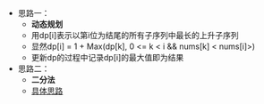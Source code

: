- 思路一：
  - __动态规划__
  - 用dp[i]表示以第i位为结尾的所有子序列中最长的上升子序列
  - 显然dp[i] = 1 + Max(dp[k], 0 <= k < i && nums[k] < nums[i]>) 
  - 更新dp的过程中记录dp[i]的最大值即为结果
- 思路二：
  - __二分法__
  - [具体思路](https://leetcode-cn.com/problems/longest-increasing-subsequence/solution/dong-tai-gui-hua-she-ji-fang-fa-zhi-pai-you-xi-jia/)